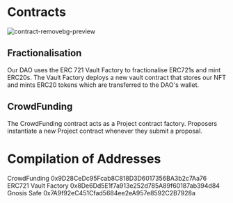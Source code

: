 # Contracts
![contract-removebg-preview](https://user-images.githubusercontent.com/93630749/150802606-9dbf2475-da37-4c3e-9982-fe35db88941c.png)


## Fractionalisation
Our DAO uses the ERC 721 Vault Factory to fractionalise ERC721s and mint ERC20s. The Vault Factory deploys a new vault contract that stores our NFT and mints ERC20 tokens which are transferred to the DAO's wallet.
## CrowdFunding
The CrowdFunding contract acts as a Project contract factory. Proposers instantiate a new Project contract whenever they submit a proposal.


# Compilation of Addresses
CrowdFunding 0x9D28CeDc95Fcab8C818D3D6017356BA3b2c7Aa76  
ERC721 Vault Factory 0x8De6Dd5E1f7a913e252d785A89f60187ab394d84   
Gnosis Safe 0x7A9f92eC451Cfad5684ee2eA957e8592C2B7928a
